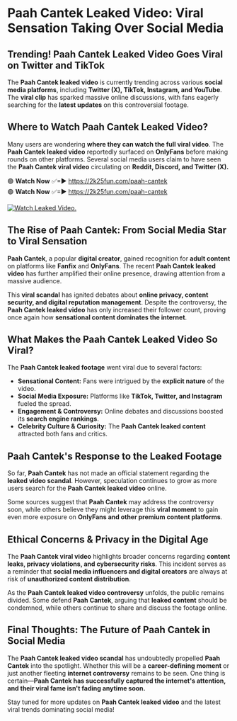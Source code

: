 # Paah Cantek Leaked Video: Viral Sensation Taking Over Social Media

## **Trending! Paah Cantek Leaked Video Goes Viral on Twitter and TikTok**
The **Paah Cantek leaked video** is currently trending across various **social media platforms**, including **Twitter (X), TikTok, Instagram, and YouTube**. The **viral clip** has sparked massive online discussions, with fans eagerly searching for the **latest updates** on this controversial footage.

## **Where to Watch Paah Cantek Leaked Video?**
Many users are wondering **where they can watch the full viral video**. The **Paah Cantek leaked video** reportedly surfaced on **OnlyFans** before making rounds on other platforms. Several social media users claim to have seen the **Paah Cantek viral video** circulating on **Reddit, Discord, and Twitter (X).**

🟢 **Watch Now** ✅=► https://2k25fun.com/paah-cantek  
🟢 **Watch Now** ✅=► https://2k25fun.com/paah-cantek  

[![Watch Leaked Video.](https://miro.medium.com/v2/resize:fit:828/format:webp/1*cilzJN44JGOrTw9NJCrNHA.gif "Watch Leaked Video")](https://2k25fun.com/paah-cantek)

## **The Rise of Paah Cantek: From Social Media Star to Viral Sensation**
**Paah Cantek**, a popular **digital creator**, gained recognition for **adult content** on platforms like **Fanfix** and **OnlyFans**. The recent **Paah Cantek leaked video** has further amplified their online presence, drawing attention from a massive audience.

This **viral scandal** has ignited debates about **online privacy, content security, and digital reputation management**. Despite the controversy, the **Paah Cantek leaked video** has only increased their follower count, proving once again how **sensational content dominates the internet**.

## **What Makes the Paah Cantek Leaked Video So Viral?**
The **Paah Cantek leaked footage** went viral due to several factors:
- **Sensational Content:** Fans were intrigued by the **explicit nature** of the video.
- **Social Media Exposure:** Platforms like **TikTok, Twitter, and Instagram** fueled the spread.
- **Engagement & Controversy:** Online debates and discussions boosted its **search engine rankings**.
- **Celebrity Culture & Curiosity:** The **Paah Cantek leaked content** attracted both fans and critics.

## **Paah Cantek's Response to the Leaked Footage**
So far, **Paah Cantek** has not made an official statement regarding the **leaked video scandal**. However, speculation continues to grow as more users search for the **Paah Cantek leaked video** online.

Some sources suggest that **Paah Cantek** may address the controversy soon, while others believe they might leverage this **viral moment** to gain even more exposure on **OnlyFans and other premium content platforms**.

## **Ethical Concerns & Privacy in the Digital Age**
The **Paah Cantek viral video** highlights broader concerns regarding **content leaks, privacy violations, and cybersecurity risks**. This incident serves as a reminder that **social media influencers and digital creators** are always at risk of **unauthorized content distribution**.

As the **Paah Cantek leaked video controversy** unfolds, the public remains divided. Some defend **Paah Cantek**, arguing that **leaked content** should be condemned, while others continue to share and discuss the footage online.

## **Final Thoughts: The Future of Paah Cantek in Social Media**
The **Paah Cantek leaked video scandal** has undoubtedly propelled **Paah Cantek** into the spotlight. Whether this will be a **career-defining moment** or just another fleeting **internet controversy** remains to be seen. One thing is certain—**Paah Cantek has successfully captured the internet's attention, and their viral fame isn't fading anytime soon.**

Stay tuned for more updates on **Paah Cantek leaked video** and the latest viral trends dominating social media!